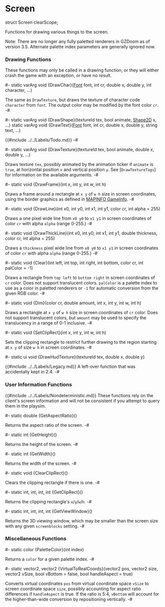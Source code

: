 # Screen

[mapinfo gameinfo]: ../../Data/MapInfo.md#gameinfo

[DrawTextureTags]: DrawTextureTags.md
[Font]: Font.md
[Shape2D]: Shape2D.md

<!-- api-declaration -->
struct Screen clearScope;

<!-- api-definition -->
Functions for drawing various things to the screen.

Note: There are no longer any fully paletted renderers in GZDoom as of
version 3.5. Alternate palette index parameters are generally ignored
now.

<!-- api-class-methods -->
### Drawing Functions

These functions may only be called in a drawing function, or they will
either crash the game with an exception, or have no result.

#-
static varArg void {DrawChar}([Font] font, int cr, double x, double y, int character, ...)

The same as `DrawTexture`, but draws the texture of character code
`character` from `font`. The output color may be modified by the font
color `cr`.
-#

#-
static varArg void {DrawShape}(textureId tex, bool animate, [Shape2D] s, ...)
static varArg void {DrawText}([Font] font, int cr, double x, double y, string text, ...)

{{#include ../../Labels/Todo.md}}
-#

#-
static varArg void {DrawTexture}(textureId tex, bool animate, double x, double y, ...)

Draws texture `tex`, possibly animated by the animation ticker if
`animate` is `true`, at horizontal position `x` and vertical position
`y`. See [`DrawTextureTags`] for information on the available
arguments.
-#

#-
static void {DrawFrame}(int x, int y, int w, int h)

Draws a frame around a rectangle at `x y` of `w h` size in screen
coordinates, using the border graphics as defined in [MAPINFO
GameInfo].
-#

#-
static void {DrawLine}(int x0, int y0, int x1, int y1, color cr, int alpha = 255)

Draws a one pixel wide line from `x0 y0` to `x1 y1` in screen
coordinates of color `cr` with alpha `alpha` (range 0-255.)
-#

#-
static void {DrawThickLine}(int x0, int y0, int x1, int y1, double thickness, color cr, int alpha = 255)

Draws a `thickness` pixel wide line from `x0 y0` to `x1 y1` in screen
coordinates of color `cr` with alpha `alpha` (range 0-255.)
-#

#-
static void {Clear}(int left, int top, int right, int bottom, color cr, int palColor = -1)

Draws a rectangle from `top left` to `bottom right` in screen
coordinates of `cr` color. Does not support translucent colors.
`palColor` is a palette index to use as a color in paletted renderers
or `-1` for automatic conversion from the given RGB color.
-#

#-
static void {Dim}(color cr, double amount, int x, int y, int w, int h)

Draws a rectangle at `x y` of `w h` size in screen coordinates of `cr`
color. Does not support translucent colors, but `amount` may be used
to specify the translucency in a range of 0-1 inclusive.
-#

#-
static void {SetClipRect}(int x, int y, int w, int h)

Sets the clipping rectangle to restrict further drawing to the region
starting at `x y` of size `w h` in screen coordinates.
-#

#-
static ui void {DrawHudTexture}(textureId tex, double x, double y)

{{#include ../../Labels/Legacy.md}} A left-over function that was
accidentally kept in 2.4.
-#

### User Information Functions

{{#include ../../Labels/Nondeterministic.md}} These functions rely on
the client's screen information and will not be consistent if you
attempt to query them in the playsim.

#-
static double {GetAspectRatio}()

Returns the aspect ratio of the screen.
-#

#-
static int {GetHeight}()

Returns the height of the screen.
-#

#-
static int {GetWidth}()

Returns the width of the screen.
-#

#-
static void {ClearClipRect}()

Clears the clipping rectangle if there is one.
-#

#-
static int, int, int, int {GetClipRect}()

Returns the clipping rectangle's `x`/`y`/`w`/`h`.
-#

#-
static int, int, int, int {GetViewWindow}()

Returns the 3D viewing window, which may be smaller than the screen
size with any given `screenblocks` setting.
-#

### Miscellaneous Functions

#-
static color {PaletteColor}(int index)

Returns a `color` for a given palette index.
-#

#-
static vector2, vector2 {VirtualToRealCoords}(vector2 pos, vector2 size, vector2 vSize, bool vBottom = false, bool handleAspect = true)

Converts virtual coordinates `pos` from virtual coordinate space
`vSize` to screen coordinate space `size`, possibly accounting for
aspect ratio differences if `handleAspect` is true. If the ratio is
5:4, `vBottom` will account for the higher-than-wide conversion by
repositioning vertically.
-#
